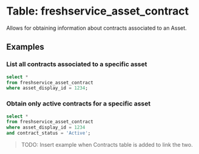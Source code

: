 # Table: freshservice_asset_contract

Allows for obtaining information about contracts associated to an Asset.

## Examples

### List all contracts associated to a specific asset

```sql
select *
from freshservice_asset_contract
where asset_display_id = 1234;
```

### Obtain only active contracts for a specific asset

```sql
select *
from freshservice_asset_contract
where asset_display_id = 1234
and contract_status = 'Active';
```

> TODO: Insert example when Contracts table is added to link the two.
